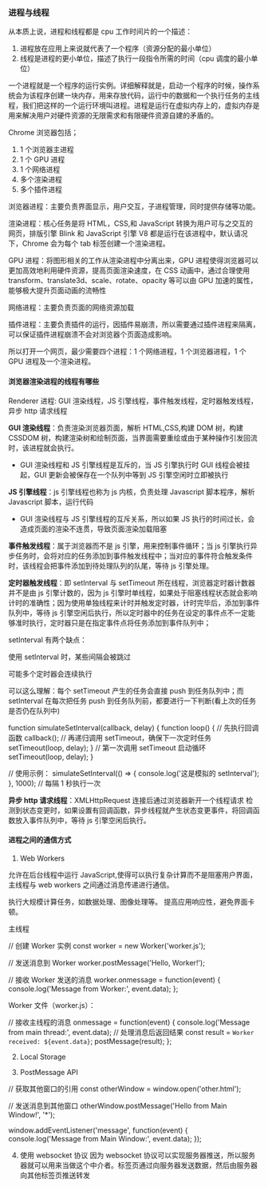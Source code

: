 ### 进程与线程

从本质上说，进程和线程都是 cpu 工作时间片的一个描述：

1. 进程放在应用上来说就代表了一个程序（资源分配的最小单位）
2. 线程是进程的更小单位，描述了执行一段指令所需的时间（cpu 调度的最小单位）

一个进程就是一个程序的运行实例。详细解释就是，启动一个程序的时候，操作系统会为该程序创建一块内存，用来存放代码，运行中的数据和一个执行任务的主线程，我们把这样的一个运行环境叫进程。进程是运行在虚拟内存上的，虚拟内存是用来解决用户对硬件资源的无限需求和有限硬件资源自建的矛盾的。

Chrome 浏览器包括；

1. 1 个浏览器主进程
2. 1 个 GPU 进程
3. 1 个网络进程
4. 多个渲染进程
5. 多个插件进程

浏览器进程：主要负责界面显示，用户交互，子进程管理，同时提供存储等功能。

渲染进程：核心任务是将 HTML，CSS,和 JavaScript 转换为用户可与之交互的网页，排版引擎 Blink 和 JavaScript 引擎 V8 都是运行在该进程中，默认请况下，Chrome 会为每个 tab 标签创建一个渲染进程。

GPU 进程：将图形相关的工作从渲染进程中分离出来，GPU 进程使得浏览器可以更加高效地利用硬件资源，提高页面渲染速度，在 CSS 动画中，通过合理使用 transform、translate3d、scale、rotate、opacity 等可以由 GPU 加速的属性，能够极大提升页面动画的流畅性

网络进程：主要负责页面的网络资源加载

插件进程：主要负责插件的运行，因插件易崩溃，所以需要通过插件进程来隔离，可以保证插件进程崩溃不会对浏览器个页面造成影响。

所以打开一个网页，最少需要四个进程：1 个网络进程，1 个浏览器进程，1 个 GPU 进程及一个渲染进程。

#### 浏览器渲染进程的线程有哪些

Renderer 进程: GUI 渲染线程，JS 引擎线程，事件触发线程，定时器触发线程，异步 http 请求线程

**GUI 渲染线程**：负责渲染浏览器页面，解析 HTML,CSS,构建 DOM 树，构建 CSSDOM 树，构建渲染树和绘制页面，当界面需要重绘或由于某种操作引发回流时，该进程就会执行。

- GUI 渲染线程和 JS 引擎线程是互斥的，当 JS 引擎执行时 GUI 线程会被挂起，GUI 更新会被保存在一个队列中等到 JS 引擎空闲时立即被执行

**JS 引擎线程**：js 引擎线程也称为 js 内核，负责处理 Javascript 脚本程序，解析 Javascript 脚本，运行代码

- GUI 渲染线程与 JS 引擎线程的互斥关系，所以如果 JS 执行的时间过长，会造成页面的渲染不连贯，导致页面渲染加载阻塞

**事件触发线程**：属于浏览器而不是 js 引擎，用来控制事件循环；当 js 引擎执行异步任务时，会将对应的任务添加到事件触发线程中；当对应的事件符合触发条件时，该线程会把事件添加到待处理队列的队尾，等待 js 引擎处理。

**定时器触发线程**：即 setInterval 与 setTimeout 所在线程，浏览器定时器计数器并不是由 js 引擎计数的，因为 js 引擎时单线程，如果处于阻塞线程状态就会影响计时的准确性；因为使用单独线程来计时并触发定时器，计时完毕后，添加到事件队列中，等待 js 引擎空闲后执行，所以定时器中的任务在设定的事件点不一定能够准时执行，定时器只是在指定事件点将任务添加到事件队列中；

setInterval 有两个缺点：

使用 setInterval 时，某些间隔会被跳过

可能多个定时器会连续执行

可以这么理解：每个 setTimeout 产生的任务会直接 push 到任务队列中；而 setInterval 在每次把任务 push 到任务队列前，都要进行一下判断(看上次的任务是否仍在队列中)

function simulateSetInterval(callback, delay) {
function loop() {
// 先执行回调函数
callback();
// 再递归调用 setTimeout，确保下一次定时任务
setTimeout(loop, delay);
}
// 第一次调用 setTimeout 启动循环
setTimeout(loop, delay);
}

// 使用示例：
simulateSetInterval(() => {
console.log('这是模拟的 setInterval');
}, 1000); // 每隔 1 秒执行一次

**异步 http 请求线程**：XMLHttpRequest 连接后通过浏览器新开一个线程请求
检测到状态变更时，如果设置有回调函数，异步线程就产生状态变更事件，将回调函数放入事件队列中，等待 js 引擎空闲后执行。

#### 进程之间的通信方式

1. Web Workers

允许在后台线程中运行 JavaScript,使得可以执行复杂计算而不是阻塞用户界面，主线程与 web workers 之间通过消息传递进行通信。

执行大规模计算任务，如数据处理、图像处理等。
提高应用响应性，避免界面卡顿。

主线程

// 创建 Worker 实例
const worker = new Worker('worker.js');

// 发送消息到 Worker
worker.postMessage('Hello, Worker!');

// 接收 Worker 发送的消息
worker.onmessage = function(event) {
console.log('Message from Worker:', event.data);
};

Worker 文件（worker.js）：

// 接收主线程的消息
onmessage = function(event) {
console.log('Message from main thread:', event.data);
// 处理消息后返回结果
const result = `Worker received: ${event.data}`;
postMessage(result);
};

2. Local Storage

3. PostMessage API

// 获取其他窗口的引用
const otherWindow = window.open('other.html');

// 发送消息到其他窗口
otherWindow.postMessage('Hello from Main Window!', '\*');

window.addEventListener('message', function(event) {
console.log('Message from Main Window:', event.data);
});

4. 使用 websocket 协议
因为 websocket 协议可以实现服务器推送，所以服务器就可以用来当做这个中介者。标签页通过向服务器发送数据，然后由服务器向其他标签页推送转发
